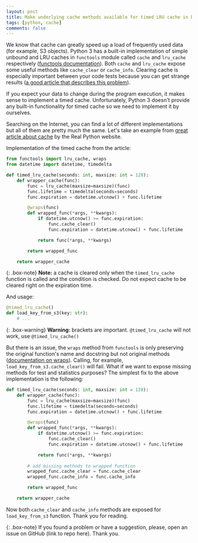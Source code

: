 ```yaml
---
layout: post
title: Make underlying cache methods available for timed LRU cache in Python 3
tags: [python, cache]
comments: false
---
```


We know that cache can greatly speed up a load of frequently used data 
(for example, S3 objects). 
Python 3 has a built-in implementation of simple unbound and LRU caches in `functools` module called `cache` and `lru_cache` respectively ([functools documentation](https://docs.python.org/3.9/library/functools.html)). Both `cache` and `lru_cache` expose some useful methods like `cache_clear` or `cache_info`. Clearing cache is especially important between your code tests because you can get strange results ([a good article that describes this problem](https://rishabhsrao.medium.com/testing-lru-cache-functions-in-python-with-pytest-33dd5757d11c)).

If you expect your data to change during the program execution, 
it makes sense to implement a timed cache. Unfortunately, Python 3 doesn't provide any built-in functionality for timed cache so we need to implement it by ourselves.

Searching on the Internet, you can find a lot of different implementations but all of them are pretty much the same. Let's take an example from [great article about cache](https://realpython.com/lru-cache-python/) by the Real Python website.

Implementation of the timed cache from the article:

```python
from functools import lru_cache, wraps
from datetime import datetime, timedelta

def timed_lru_cache(seconds: int, maxsize: int = 128):
    def wrapper_cache(func):
        func = lru_cache(maxsize=maxsize)(func)
        func.lifetime = timedelta(seconds=seconds)
        func.expiration = datetime.utcnow() + func.lifetime

        @wraps(func)
        def wrapped_func(*args, **kwargs):
            if datetime.utcnow() >= func.expiration:
                func.cache_clear()
                func.expiration = datetime.utcnow() + func.lifetime

            return func(*args, **kwargs)

        return wrapped_func

    return wrapper_cache
```

{: .box-note}
**Note:** a cache is cleared only when the `timed_lru_cache` function is called and the condition is checked. Do not expect cache to be cleared right on the expiration time.

And usage:

```python
@timed_lru_cache()
def load_key_from_s3(key: str):
    # ...

```

{: .box-warning}
**Warning:** brackets are important. `@timed_lru_cache` will not work, use `@timed_lru_cache()`

But there is an issue, the `wraps` method from `functools` is only preserving the original function's name and docstring
but not original methods ([documentation on wraps](https://docs.python.org/3.9/library/functools.html#functools.wraps)). Calling, for example, `load_key_from_s3.cache_clear()` will fail. What if we want to expose missing methods for test and statistics purposes? The simplest fix to the above implementation is the following:

```python
def timed_lru_cache(seconds: int, maxsize: int = 128):
    def wrapper_cache(func):
        func = lru_cache(maxsize=maxsize)(func)
        func.lifetime = timedelta(seconds=seconds)
        func.expiration = datetime.utcnow() + func.lifetime

        @wraps(func)
        def wrapped_func(*args, **kwargs):
            if datetime.utcnow() >= func.expiration:
                func.cache_clear()
                func.expiration = datetime.utcnow() + func.lifetime

            return func(*args, **kwargs)
        
        # add missing methods to wrapped function
        wrapped_func.cache_clear = func.cache_clear
        wrapped_func.cache_info = func.cache_info

        return wrapped_func

    return wrapper_cache
```

Now both `cache_clear` and `cache_info` methods are exposed for `load_key_from_s3` function. Thank you for reading.

{: .box-note}
If you found a problem or have a suggestion, please, open an issue on GitHub (link to repo here). Thank you.
